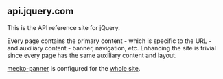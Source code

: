api.jquery.com
--------------

This is the API reference site for jQuery. 

Every page contains the primary content - which is specific to the URL - and auxiliary content - banner, navigation, etc.
Enhancing the site is trivial since every page has the same auxiliary content and layout. 

[meeko-panner](../) is configured for the [whole site](http://api.jquery.com/).
